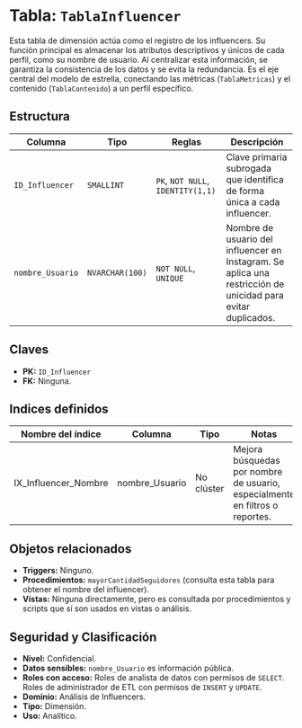 # Tabla: `TablaInfluencer`

Esta tabla de dimensión actúa como el registro de los influencers. Su función principal es almacenar los atributos descriptivos y únicos de cada perfil, como su nombre de usuario. Al centralizar esta información, se garantiza la consistencia de los datos y se evita la redundancia. Es el eje central del modelo de estrella, conectando las métricas (`TablaMetricas`) y el contenido (`TablaContenido`) a un perfil específico.

## Estructura
| Columna | Tipo | Reglas | Descripción |
|---|---|---|---|
| `ID_Influencer` | `SMALLINT` | `PK`, `NOT NULL`, `IDENTITY(1,1)` | Clave primaria subrogada que identifica de forma única a cada influencer. |
| `nombre_Usuario` | `NVARCHAR(100)` | `NOT NULL`, `UNIQUE` | Nombre de usuario del influencer en Instagram. Se aplica una restricción de unicidad para evitar duplicados. |

## Claves
- **PK:** `ID_Influencer`
- **FK:** Ninguna.

## Indices definidos
| Nombre del índice    | Columna        | Tipo       | Notas                                                                        |
| -------------------- | -------------- | ---------- | ---------------------------------------------------------------------------- |
| IX_Influencer_Nombre | nombre_Usuario | No clúster | Mejora búsquedas por nombre de usuario, especialmente en filtros o reportes. |


## Objetos relacionados
- **Triggers:** Ninguno.
- **Procedimientos:** `mayorCantidadSeguidores` (consulta esta tabla para obtener el nombre del influencer).
- **Vistas:** Ninguna directamente, pero es consultada por procedimientos y scripts que sí son usados en vistas o análisis.

## Seguridad y Clasificación
- **Nivel:** Confidencial.
- **Datos sensibles:** `nombre_Usuario` es información pública.
- **Roles con acceso:** Roles de analista de datos con permisos de `SELECT`. Roles de administrador de ETL con permisos de `INSERT` y `UPDATE`.
- **Dominio:** Análisis de Influencers.
- **Tipo:** Dimensión.
- **Uso:** Analítico.